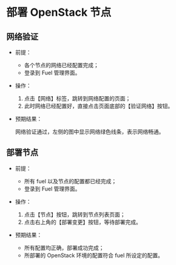 # 部署 OpenStack 节点

## 网络验证

* 前提：

  * 各个节点的网络已经配置完成；
  * 登录到 Fuel 管理界面。

* 操作：

  1. 点击【网络】标签，跳转到网络配置的页面；
  1. 此时网络已经配置好，直接点击页面底部的【验证网络】按钮。

* 预期结果：

  网络验证通过，左侧的图中显示网络绿色线条，表示网络畅通。

## 部署节点

* 前提：

  * 所有 fuel 以及节点的配置都已经完成；
  * 登录到 Fuel 管理界面。

* 操作：

  1. 点击【节点】按钮，跳转到节点列表页面；
  1. 点击右上角的【部署变更】按钮，等待部署完成。

* 预期结果：

  * 所有配置均正确，部署成功完成；
  * 所部署的 OpenStack 环境的配置符合 fuel 所设定的配置。
